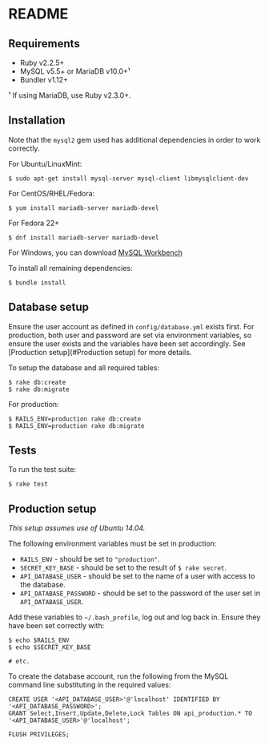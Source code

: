 # README

## Requirements
* Ruby v2.2.5+
* MySQL v5.5+ or MariaDB v10.0+¹
* Bundler v1.12+

¹ If using MariaDB, use Ruby v2.3.0+.

## Installation
Note that the `mysql2` gem used has additional dependencies in order to work correctly.

For Ubuntu/LinuxMint:
```
$ sudo apt-get install mysql-server mysql-client libmysqlclient-dev
```

For CentOS/RHEL/Fedora:
```
$ yum install mariadb-server mariadb-devel

```

For Fedora 22+
```
$ dnf install mariadb-server mariadb-devel
```

For Windows, you can download [MySQL Workbench](https://www.mysql.com/products/workbench/)


To install all remaining dependencies:
```
$ bundle install
```

## Database setup
Ensure the user account as defined in `config/database.yml` exists first. For production, both user and password are set via environment variables, so ensure the user exists and the variables have been set accordingly. See [Production setup](#Production setup) for more details.

To setup the database and all required tables:
```
$ rake db:create
$ rake db:migrate
```

For production:
```
$ RAILS_ENV=production rake db:create
$ RAILS_ENV=production rake db:migrate
```

## Tests
To run the test suite:
```
$ rake test
```

## Production setup
*This setup assumes use of Ubuntu 14.04.*

The following environment variables must be set in production:
* `RAILS_ENV` - should be set to `"production"`.
* `SECRET_KEY_BASE` - should be set to the result of `$ rake secret`.
* `API_DATABASE_USER` - should be set to the name of a user with access to the database.
* `API_DATABASE_PASSWORD` - should be set to the password of the user set in `API_DATABASE_USER`.

Add these variables to `~/.bash_profile`, log out and log back in. Ensure they have been set correctly with:
```
$ echo $RAILS_ENV
$ echo $SECRET_KEY_BASE

# etc.
```

To create the database account, run the following from the MySQL command line substituting in the required values:
```
CREATE USER '<API_DATABASE_USER>'@'localhost' IDENTIFIED BY '<API_DATABASE_PASSWORD>';
GRANT Select,Insert,Update,Delete,Lock Tables ON api_production.* TO '<API_DATABASE_USER>'@'localhost';

FLUSH PRIVILEGES;
```

